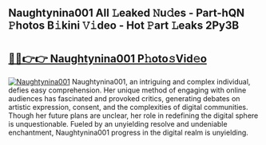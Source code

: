 ## Naughtynina001 All 𝙻eaked 𝙽u𝚍es - Part-hQN 𝙿hotos B𝚒kini 𝚅𝚒deo - Hot 𝙿art 𝙻eaks 2Py3B

# <h2><a href="http://ld0ebzb.urlbe.top/?page=Naughtynina001">🔗🔗👉👉 Naughtynina001 P𝚑oto𝚜Vid𝚎o</a></h2>

[![Naughtynina001](https://i.imgur.com/eBuTRDB.gif)](http://ld0ebzb.urlbe.top/?page=Naughtynina001)
Naughtynina001, an intriguing and complex individual, defies easy comprehension. Her unique method of engaging with online audiences has fascinated and provoked critics, generating debates on artistic expression, consent, and the complexities of digital communities. Though her future plans are unclear, her role in redefining the digital sphere is unquestionable. Fueled by an unyielding resolve and undeniable enchantment, Naughtynina001 progress in the digital realm is unyielding.
